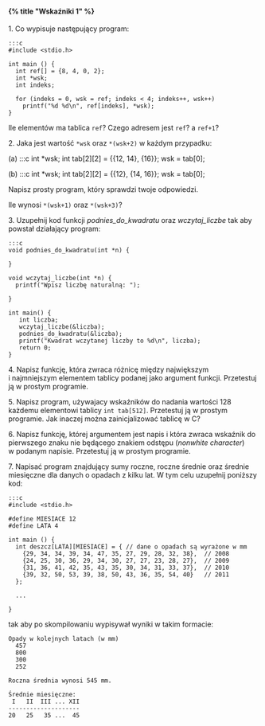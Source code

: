 #### {% title "Wskaźniki 1" %}

1\. Co wypisuje następujący program:

    :::c
    #include <stdio.h>

    int main () {
      int ref[] = {8, 4, 0, 2};
      int *wsk;
      int indeks;

      for (indeks = 0, wsk = ref; indeks < 4; indeks++, wsk++)
        printf("%d %d\n", ref[indeks], *wsk);
    }

Ile elementów ma tablica `ref`?
Czego adresem jest `ref`? a `ref+1`?

2\. Jaka jest wartość `*wsk` oraz `*(wsk+2)` w każdym przypadku:

(a)
    :::c
    int *wsk;
    int tab[2][2] = {{12, 14}, {16}};
    wsk = tab[0];

(b)
    :::c
    int *wsk;
    int tab[2][2] = {{12}, {14, 16}};
    wsk = tab[0];

Napisz prosty program, który sprawdzi twoje odpowiedzi.

Ile wynosi `*(wsk+1)` oraz `*(wsk+3)`?

3\. Uzupełnij kod funkcji *podnies_do_kwadratu* oraz *wczytaj_liczbe*
tak aby powstał działający program:

    :::c
    void podnies_do_kwadratu(int *n) {

    }

    void wczytaj_liczbe(int *n) {
      printf("Wpisz liczbę naturalną: ");

    }

    int main() {
       int liczba;
       wczytaj_liczbe(&liczba);
       podnies_do_kwadratu(&liczba);
       printf("Kwadrat wczytanej liczby to %d\n", liczba);
       return 0;
    }

4\. Napisz funkcję, która zwraca różnicę między największym i najmniejszym
elementem tablicy podanej jako argument funkcji.
Przetestuj ją w prostym programie.

5\. Napisz program, używajacy wskaźników do nadania wartości 128
każdemu elementowi tablicy `int tab[512]`.
Przetestuj ją w prostym programie. Jak inaczej można zainicjalizować
tablicę w C?


6\. Napisz funkcję, której argumentem jest napis i która zwraca
wskaźnik do pierwszego znaku nie będącego znakiem odstępu
(*nonwhite character*) w podanym napisie.
Przetestuj ją w prostym programie.

7\. Napisać program znajdujący sumy roczne, roczne średnie oraz
średnie miesięczne dla danych o opadach z kilku lat.
W tym celu uzupełnij poniższy kod:

    :::c
    #include <stdio.h>

    #define MIESIACE 12
    #define LATA 4

    int main () {
      int deszcz[LATA][MIESIACE] = { // dane o opadach są wyrażone w mm
        {29, 34, 34, 39, 34, 47, 35, 27, 29, 28, 32, 38},  // 2008
        {24, 25, 30, 36, 29, 34, 30, 27, 27, 23, 28, 27},  // 2009
        {31, 36, 41, 42, 35, 43, 35, 30, 34, 31, 33, 37},  // 2010
        {39, 32, 50, 53, 39, 38, 50, 43, 36, 35, 54, 40}   // 2011
      };

      ...

    }

tak aby po skompilowaniu wypisywał wyniki w takim formacie:

    Opady w kolejnych latach (w mm)
      457
      800
      300
      252

    Roczna średnia wynosi 545 mm.

    Średnie miesięczne:
     I   II  III ... XII
    --------------------
    20   25   35 ...  45
